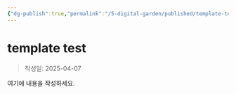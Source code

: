 ```yaml
---
{"dg-publish":true,"permalink":"/5-digital-garden/published/template-test/","created":"2025-09-11T13:46:20.970+09:00"}
---
```



# template test

> 작성일: 2025-04-07

여기에 내용을 작성하세요.
